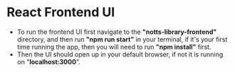# React Frontend UI

- To run the frontend UI first navigate to the **"notts-library-frontend"** directory, and then run **"npm run start"** in your terminal, if it's your first time running the app, then you will need to run **"npm install"** first.
- Then the UI should open up in your default browser, if not it is running on "**localhost:3000**".
